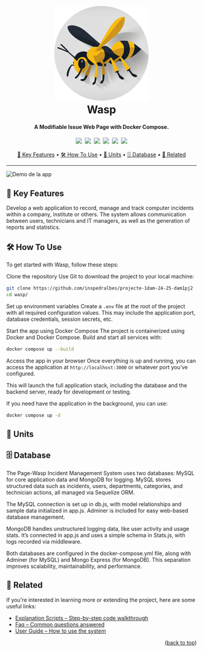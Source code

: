 <h1 align="center">
  <br>
  <a href="https://www.youtube.com/watch?v=EKop9AUitvA"><img src="./content/wasp-logo.png" alt="Markdownify" width="250"></a>
  <br>
  Wasp
  <br>
</h1>

<h4 align="center">A Modifiable Issue Web Page with Docker Compose.</h4>

<div align="center">
  <img src="https://img.shields.io/badge/Node.js-6DA55F?logo=node.js&logoColor=white" style="margin: 2px;">
  <img src="https://img.shields.io/badge/Docker-2496ED?logo=docker&logoColor=fff" style="margin: 2px;">
  <img src="https://img.shields.io/badge/EJS-B4CA65?logo=ejs&logoColor=fff" style="margin: 2px;">
  <img src="https://img.shields.io/badge/JavaScript-F7DF1E?logo=javascript&logoColor=000" style="margin: 2px;">
  <img src="https://custom-icon-badges.demolab.com/badge/Visual%20Studio%20Code-0078d7.svg?logo=vsc&logoColor=white" style="margin: 2px;">
  <img src="https://img.shields.io/badge/GitHub-%23121011.svg?logo=github&logoColor=white" style="margin: 2px;">
</div>

<div align="center">

[🔑 Key Features](#🔑-key-features) • [🛠️ How To Use](#🛠️-how-to-use) • [🧩 Units](#🧩-units) • [🗄️ Database](#️🗄️-database) • [🔗 Related](#🔗-related)

</div>

---

![Demo de la app](content/wasp.gif)

## 🔑 Key Features

Develop a web application to record, manage and track computer incidents within a company, institute or others. The system allows communication between users, technicians and IT managers, as well as the generation of reports and statistics.

## 🛠️ How To Use

To get started with Wasp, follow these steps:

Clone the repository
Use Git to download the project to your local machine:

```bash
git clone https://github.com/inspedralbes/projecte-1dam-24-25-dam1pj2
cd wasp/
```

Set up environment variables
Create a `.env` file at the root of the project with all required configuration values. This may include the application port, database credentials, session secrets, etc.

Start the app using Docker Compose
The project is containerized using Docker and Docker Compose. Build and start all services with:

```bash
docker compose up --build
```

Access the app in your browser
Once everything is up and running, you can access the application at `http://localhost:3000` or whatever port you’ve configured.

This will launch the full application stack, including the database and the backend server, ready for development or testing.

If you need have the application in the background, you can use:

```bash
docker compose up -d
```

## 🧩 Units

## 🗄️ Database

The Page-Wasp Incident Management System uses two databases: MySQL for core application data and MongoDB for logging. MySQL stores structured data such as incidents, users, departments, categories, and technician actions, all managed via Sequelize ORM.

The MySQL connection is set up in db.js, with model relationships and sample data initialized in app.js. Adminer is included for easy web-based database management.

MongoDB handles unstructured logging data, like user activity and usage stats. It’s connected in app.js and uses a simple schema in Stats.js, with logs recorded via middleware.

Both databases are configured in the docker-compose.yml file, along with Adminer (for MySQL) and Mongo Express (for MongoDB). This separation improves scalability, maintainability, and performance.

## 🔗 Related

If you're interested in learning more or extending the project, here are some useful links:

- [Explanation Scripts – Step-by-step code walkthrough](/doc/Explanation-Scripts.md)  
- [Faq – Common questions answered](/doc/Frequently-Asked-Questions.md)  
- [User Guide – How to use the system](/doc/User-Guide.md)

<p align="right">(<a href="#🔑-key-features">back to top</a>)</p>